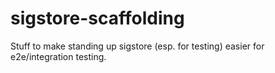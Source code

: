 # sigstore-scaffolding
Stuff to make standing up sigstore (esp. for testing) easier for e2e/integration testing.
